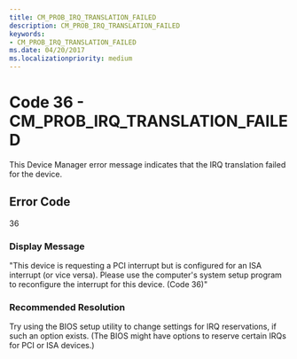 ```yaml
---
title: CM_PROB_IRQ_TRANSLATION_FAILED
description: CM_PROB_IRQ_TRANSLATION_FAILED
keywords:
- CM_PROB_IRQ_TRANSLATION_FAILED
ms.date: 04/20/2017
ms.localizationpriority: medium
---
```


# Code 36 - CM_PROB_IRQ_TRANSLATION_FAILED

This Device Manager error message indicates that the IRQ translation failed for the device.

## Error Code

36

### Display Message

"This device is requesting a PCI interrupt but is configured for an ISA interrupt (or vice versa). Please use the computer's system setup program to reconfigure the interrupt for this device. (Code 36)"

### Recommended Resolution

Try using the BIOS setup utility to change settings for IRQ reservations, if such an option exists. (The BIOS might have options to reserve certain IRQs for PCI or ISA devices.)
